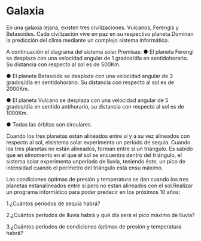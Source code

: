 # Galaxia
En una galaxia lejana, existen tres civilizaciones. Vulcanos, Ferengis y Betasoides. Cada civilización vive en paz en su respectivo planeta.Dominan la predicción del clima mediante un complejo sistema informático.

A continuación el diagrama del sistema solar.Premisas:
● El planeta Ferengi se desplaza con una velocidad angular de 1 grados/día en sentidohorario. Su distancia con respecto al sol es de 500Km.

● El planeta Betasoide se desplaza con una velocidad angular de 3 grados/día en sentidohorario. Su distancia con respecto al sol es de 2000Km.

● El planeta Vulcano se desplaza con una velocidad angular de 5 grados/día en sentido anti­horario, su distancia con respecto al sol es de 1000Km.

● Todas las órbitas son circulares.

Cuando los tres planetas están alineados entre sí y a su vez alineados con respecto al sol, elsistema solar experimenta un período de sequía.
Cuando los tres planetas no están alineados, forman entre sí un triángulo. Es sabido que en elmomento en el que el sol se encuentra dentro del triángulo, el sistema solar experimenta unperíodo de lluvia, teniendo éste, un pico de intensidad cuando el perímetro del triángulo está ensu máximo.

Las condiciones óptimas de presión y temperatura se dan cuando los tres planetas estánalineados entre sí pero no están alineados con el sol.Realizar un programa informático para poder predecir en los próximos 10 años:

1.¿Cuántos períodos de sequía habrá?

2.¿Cuántos períodos de lluvia habrá y qué día será el pico máximo de lluvia?

3.¿Cuántos períodos de condiciones óptimas de presión y temperatura habrá?
